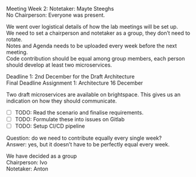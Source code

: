 Meeting Week 2:
Notetaker: Mayte Steeghs <br>
No Chairperson: Everyone was present. <br>

We went over logistical details of how the lab meetings will be set up. <br>
We need to set a chairperson and notetaker as a group, they don’t need to rotate. <br>
Notes and Agenda needs to be uploaded every week before the next meeting. <br>
Code contribution should be equal among group members, each person should develop at least two microservices. <br>

Deadline 1: 2nd December for the Draft Architecture <br>
Final Deadline Assignment 1: Architecture 16 December <br>

Two draft microservices are available on brightspace. This gives us an indication on how they should communicate.
- [ ] TODO: Read the scenario and finalise requirements. 
- [ ] TODO: Formulate these into issues on Gitlab
- [ ] TODO: Setup CI/CD pipeline

Question: do we need to contribute equally every single week? <br>
Answer: yes, but it doesn’t have to be perfectly equal every week. <br>

We have decided as a group <br>
Chairperson: Ivo <br>
Notetaker: Anton <br>
